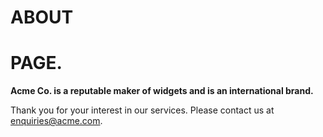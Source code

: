 <div class="about-page-title" markdown="1">

# ABOUT
# PAGE.

</div>

<div class="main-content" markdown="1">

**Acme Co. is a reputable maker of widgets and is an international brand.**

</div>


<div class="bottom-content" markdown="1">

Thank you for your interest in our services. Please contact us at enquiries@acme.com.

</div>
